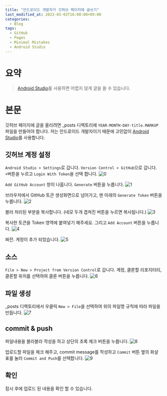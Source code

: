 ```yaml
---
title: "안드로이드 개발자가 깃허브 페이지에 글쓰기"
last_modified_at: 2023-03-03T16:00:00+09:00
categories:
  - Blog
tags:
  - GitHub
  - Pages
  - Minimal Mistakes
  - Android Studio
---
```


# 요약
> [Android Studio](https://developer.android.com/studio)를 사용하면 어렵지 않게 글을 쓸 수 있습니다.

# 본문
깃허브 페이지에 글을 올리려면 _posts 디렉토리에 `YEAR-MONTH-DAY-title.MARKUP` 파일을 만들어야 합니다.
저는 안드로이드 개발자이기 때문에 고민없이 [Android Studio](https://developer.android.com/studio)를 사용합니다.

## 깃허브 계정 설정
`Android Studio > Settings`로 갑니다. `Version Control > GitHub`으로 갑니다. `+`버튼을 누르고 `Login With Token`을 선택 합니다.
![0](/assets/images/2023-03-03-wirte-in-github-pages/0.png)

`Add GitHub Account` 창이 나옵니다. `Generate` 버튼을 누릅니다.
![1](/assets/images/2023-03-03-wirte-in-github-pages/1.png)

브라우저에서 GitHub 토큰 생성화면으로 넘어가고, 맨 아래의 `Generate Token` 버튼을 누릅니다.
![2](/assets/images/2023-03-03-wirte-in-github-pages/2.png)

블러 처리된 부분을 복사합니다. (네모 두개 겹쳐진 버튼을 누르면 복사됩니다.)
![3](/assets/images/2023-03-03-wirte-in-github-pages/3.png)

복사한 토큰을 Token 영역에 붙여넣기 해주세요. 그리고 `Add Account` 버튼을 누릅니다.
![4](/assets/images/2023-03-03-wirte-in-github-pages/4.png)

짜잔. 계정이 추가 되었습니다.
![5](/assets/images/2023-03-03-wirte-in-github-pages/5.png)

## 소스 
`File > New > Project from Version Control`로 갑니다.
계정, 클론할 리포지터리, 클론할 위치를 선택하여 클론 버튼을 누릅니다.
![6](/assets/images/2023-03-03-wirte-in-github-pages/6.png)

## 파일 생성
_posts 디렉토리에서 우클릭 `New > File`을 선택하여 위의 파일명 규칙에 따라 파일을 만듭니다.
![7](/assets/images/2023-03-03-wirte-in-github-pages/7.png)

## commit & push
파일내용을 블라블라 작성을 하고 상단의 초록 체크 버튼을 누릅니다.
![8](/assets/images/2023-03-03-wirte-in-github-pages/8.png)

업로드할 파일을 체크 해주고, commit message를 작성하고 `Commit` 버튼 옆의 화살표를 눌러 `Commit and Push`를 선택합니다.
![9](/assets/images/2023-03-03-wirte-in-github-pages/9.png)

## 확인
잠시 후에 업로드 된 내용을 확인 할 수 있습니다.